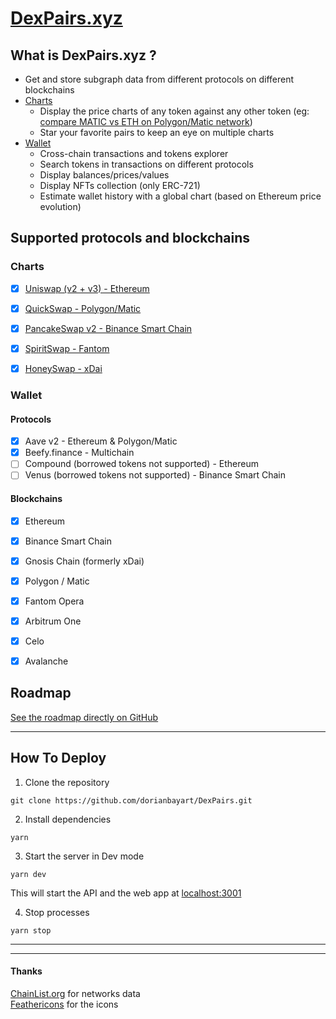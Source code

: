 
# [DexPairs.xyz](https://dexpairs.xyz/)


## What is DexPairs.xyz ?

* Get and store subgraph data from different protocols on different blockchains
* [Charts](https://dexpairs.xyz/charts)
  * Display the price charts of any token against any other token (eg: [compare MATIC vs ETH on Polygon/Matic network](https://dexpairs.xyz/charts?dex=QUICKSWAP&token=WMATIC&base=WETH&interval=4h&timeframe=1m))
  * Star your favorite pairs to keep an eye on multiple charts
* [Wallet](https://dexpairs.xyz/wallet)
  * Cross-chain transactions and tokens explorer
  * Search tokens in transactions on different protocols
  * Display balances/prices/values
  * Display NFTs collection (only ERC-721)
  * Estimate wallet history with a global chart (based on Ethereum price evolution)



## Supported protocols and blockchains

### Charts

* [x] [Uniswap (v2 + v3) - Ethereum](https://dexpairs.xyz/charts?dex=UNISWAP)
* [x] [QuickSwap - Polygon/Matic](https://dexpairs.xyz/charts?dex=QUICKSWAP)
* [x] [PancakeSwap v2 - Binance Smart Chain](https://dexpairs.xyz/charts?dex=PANCAKESWAP)
* [x] [SpiritSwap - Fantom](https://dexpairs.xyz/charts?dex=SPIRITSWAP)
* [x] [HoneySwap - xDai](https://dexpairs.xyz/charts?dex=HONEYSWAP)



### Wallet

#### Protocols

* [x] Aave v2 - Ethereum & Polygon/Matic
* [x] Beefy.finance - Multichain
* [ ] Compound (borrowed tokens not supported) - Ethereum
* [ ] Venus (borrowed tokens not supported) - Binance Smart Chain

#### Blockchains
* [x] Ethereum
* [x] Binance Smart Chain
* [x] Gnosis Chain (formerly xDai)
* [x] Polygon / Matic
* [x] Fantom Opera
* [x] Arbitrum One
* [x] Celo
* [x] Avalanche


## Roadmap

[See the roadmap directly on GitHub](https://github.com/dorianbayart/DexPairs/projects/1)



-----
## How To Deploy

1. Clone the repository  
```
git clone https://github.com/dorianbayart/DexPairs.git
```

2. Install dependencies  
```
yarn
```

3. Start the server in Dev mode  
```
yarn dev
```  
This will start the API and the web app at [localhost:3001](http://localhost:3001)

4. Stop processes  
```
yarn stop
```



-----
-----
#### Thanks

[ChainList.org](https://chainid.network/chains_mini.json) for networks data  
[Feathericons](https://feathericons.com/) for the icons
